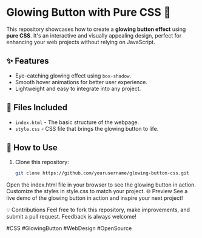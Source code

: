 # Glowing Button with Pure CSS 🌟  

This repository showcases how to create a **glowing button effect** using **pure CSS**. It's an interactive and visually appealing design, perfect for enhancing your web projects without relying on JavaScript.  

## ✨ Features  
- Eye-catching glowing effect using `box-shadow`.  
- Smooth hover animations for better user experience.  
- Lightweight and easy to integrate into any project.  

## 📁 Files Included  
- `index.html` - The basic structure of the webpage.  
- `style.css` - CSS file that brings the glowing button to life.  

## 🚀 How to Use  
1. Clone this repository:  
   ```bash  
   git clone https://github.com/yourusername/glowing-button-css.git  
Open the index.html file in your browser to see the glowing button in action.
Customize the styles in style.css to match your project.
🌐 Preview
See a live demo of the glowing button in action and inspire your next project!

💡 Contributions
Feel free to fork this repository, make improvements, and submit a pull request. Feedback is always welcome!

#CSS #GlowingButton #WebDesign #OpenSource
